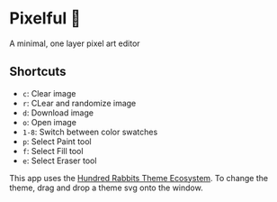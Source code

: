 # Pixelful 🎨

A minimal, one layer pixel art editor

## Shortcuts

- `c`: Clear image
- `r`: CLear and randomize image
- `d`: Download image
- `o`: Open image
- `1-8`: Switch between color swatches
- `p`: Select Paint tool
- `f`: Select Fill tool
- `e`: Select Eraser tool

This app uses the [Hundred Rabbits Theme Ecosystem](https://github.com/hundredrabbits/Themes). To change the theme, drag and drop a theme svg onto the window.
